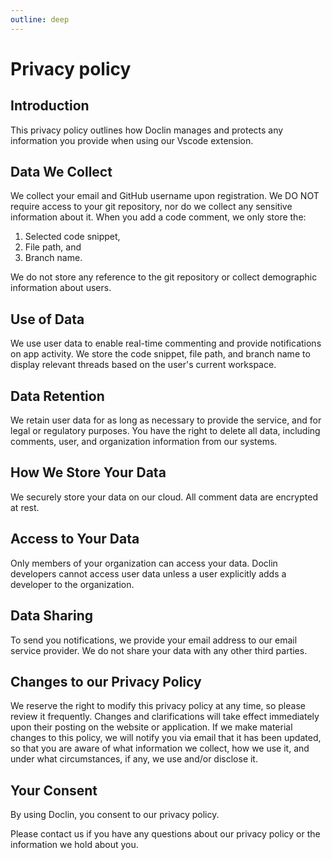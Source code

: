 ```yaml
---
outline: deep
---
```


# Privacy policy

## Introduction

This privacy policy outlines how Doclin manages and protects any information you provide when using our Vscode extension.

## Data We Collect

We collect your email and GitHub username upon registration. We DO NOT require access to your git repository, nor do we collect any sensitive information about it. When you add a code comment, we only store the:

1. Selected code snippet,
2. File path, and
3. Branch name.

We do not store any reference to the git repository or collect demographic information about users.

## Use of Data

We use user data to enable real-time commenting and provide notifications on app activity. We store the code snippet, file path, and branch name to display relevant threads based on the user's current workspace.

## Data Retention

We retain user data for as long as necessary to provide the service, and for legal or regulatory purposes. You have the right to delete all data, including comments, user, and organization information from our systems.

## How We Store Your Data

We securely store your data on our cloud. All comment data are encrypted at rest.

## Access to Your Data

Only members of your organization can access your data. Doclin developers cannot access user data unless a user explicitly adds a developer to the organization.

## Data Sharing

To send you notifications, we provide your email address to our email service provider. We do not share your data with any other third parties.

## Changes to our Privacy Policy

We reserve the right to modify this privacy policy at any time, so please review it frequently. Changes and clarifications will take effect immediately upon their posting on the website or application. If we make material changes to this policy, we will notify you via email that it has been updated, so that you are aware of what information we collect, how we use it, and under what circumstances, if any, we use and/or disclose it.

## Your Consent

By using Doclin, you consent to our privacy policy.

Please contact us if you have any questions about our privacy policy or the information we hold about you.